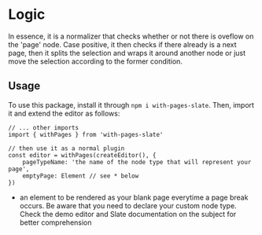 # Logic
In essence, it is a normalizer that checks whether or not there is oveflow on the 'page' node. Case positive, it then checks if there already is a next page, then it splits the selection and wraps it around another node or just move the selection according to the former condition. 

## Usage
To use this package, install it through `npm i with-pages-slate`. Then, import it and extend the editor as follows:

```
// ... other imports
import { withPages } from 'with-pages-slate'

// then use it as a normal plugin
const editor = withPages(createEditor(), {
    pageTypeName: 'the name of the node type that will represent your page',
    emptyPage: Element // see * below
})
```

* an element to be rendered as your blank page everytime a page break occurs. Be aware that you need to declare your custom node type. Check the demo editor and Slate documentation on the subject for better comprehension